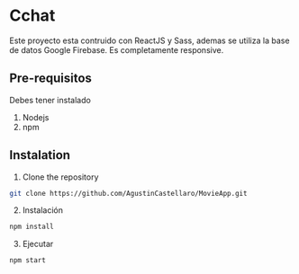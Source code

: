 # Cchat
Este proyecto esta contruido con ReactJS y Sass, ademas se utiliza la base de datos Google Firebase.
Es completamente responsive.

## Pre-requisitos
Debes tener instalado
1) Nodejs
2) npm

## Instalation
1) Clone the repository
```bash
git clone https://github.com/AgustinCastellaro/MovieApp.git
```
2) Instalación
```bash
npm install
```
3) Ejecutar
```bash
npm start
```
